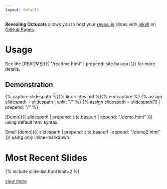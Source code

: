 ```yaml
---
layout: default  
---
```


__Revealing Octocats__ allows you to host your [reveal.js](https://revealjs.com) slides with [jekyll](https://jekyllrb.com) on [GitHub Pages](https://pages.github.com/).

# Usage

See the [README]({{ "/readme.html" | prepend: site.baseurl }}) for more details.

## Demonstration

<!--
{% comment %}
{% assign collection = site.collections | where: "label", "slides" | first %}
{% assign slidespath = collection.relative_directory | remove_first: "_" %}
{% endcomment %}
-->
<!-- deleteme -->
{% capture slidespath %}{% link slides.md %}{% endcapture %}
{% assign slidespath = slidespath | split: "/" %}
{% assign slidespath = slidespath[1] | prepend: "/" %}
<!-- endof: deleteme -->

[Demo]({{ slidespath | prepend: site.baseurl | append: "/demo.html" }}) using default html syntax.

Small [demo]({{ slidespath | prepend: site.baseurl | append: "/demo2.html" }}) using only inline-markdown.


# Most Recent Slides

{% include slide-list.html limit=2 %}

<a href="{{ slidespath | prepend: site.baseurl }}/">view more</a>

